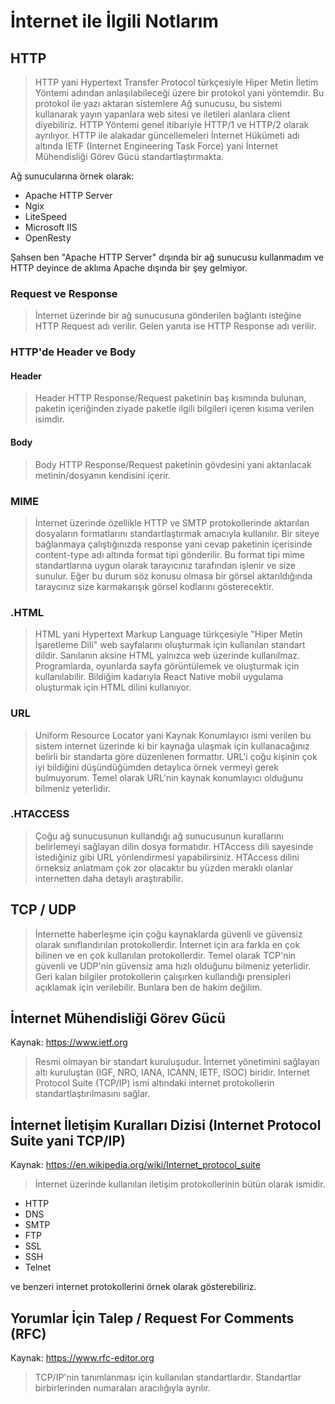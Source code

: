 # İnternet ile İlgili Notlarım
## HTTP
> HTTP yani Hypertext Transfer Protocol türkçesiyle Hiper Metin İletim Yöntemi adından anlaşılabileceği üzere bir protokol yani yöntemdir. Bu protokol ile yazı aktaran sistemlere Ağ sunucusu, bu sistemi kullanarak yayın yapanlara web sitesi ve iletileri alanlara client diyebiliriz. HTTP Yöntemi genel itibariyle HTTP/1 ve HTTP/2 olarak ayrılıyor. HTTP ile alakadar güncellemeleri İnternet Hükümeti adı altında IETF (Internet Engineering Task Force) yani İnternet Mühendisliği Görev Gücü standartlaştırmakta.
 
Ağ sunucularına örnek olarak:

* Apache HTTP Server
* Ngix
* LiteSpeed
* Microsoft IIS
* OpenResty

Şahsen ben "Apache HTTP Server" dışında bir ağ sunucusu kullanmadım ve HTTP deyince de aklıma Apache dışında bir şey gelmiyor.

### Request ve Response
> İnternet üzerinde bir ağ sunucusuna gönderilen bağlantı isteğine HTTP Request adı verilir. Gelen yanıta ise HTTP Response adı verilir.

### HTTP'de Header ve Body
#### Header
> Header HTTP Response/Request paketinin baş kısmında bulunan, paketin içeriğinden ziyade paketle ilgili bilgileri içeren kısıma verilen isimdir.
#### Body
> Body HTTP Response/Request paketinin gövdesini yani aktarılacak metinin/dosyanın kendisini içerir.

### MIME
> İnternet üzerinde özellikle HTTP ve SMTP protokollerinde aktarılan dosyaların formatlarını standartlaştırmak amacıyla kullanılır. Bir siteye bağlanmaya çalıştığınızda response yani cevap paketinin içerisinde content-type adı altında format tipi gönderilir. Bu format tipi mime standartlarına uygun olarak tarayıcınız tarafından işlenir ve size sunulur. Eğer bu durum söz konusu olmasa bir görsel aktarıldığında taraycınız size karmakarışık görsel kodlarını gösterecektir.

### .HTML
> HTML yani Hypertext Markup Language türkçesiyle "Hiper Metin İşaretleme Dili" web sayfalarını oluşturmak için kullanılan standart dildir. Sanılanın aksine HTML yalnızca web üzerinde kullanılmaz. Programlarda, oyunlarda sayfa görüntülemek ve oluşturmak için kullanılabilir. Bildiğim kadarıyla React Native mobil uygulama oluşturmak için HTML dilini kullanıyor.

### URL
> Uniform Resource Locator yani Kaynak Konumlayıcı ismi verilen bu sistem internet üzerinde ki bir kaynağa ulaşmak için kullanacağınız belirli bir standarta göre düzenlenen formattır. URL'i çoğu kişinin çok iyi bildiğini düşündüğümden detaylıca örnek vermeyi gerek bulmuyorum. Temel olarak URL'nin kaynak konumlayıcı olduğunu bilmeniz yeterlidir.

### .HTACCESS
> Çoğu ağ sunucusunun kullandığı ağ sunucusunun kurallarını belirlemeyi sağlayan dilin dosya formatıdır. HTAccess dili sayesinde istediğiniz gibi URL yönlendirmesi yapabilirsiniz. HTAccess dilini örneksiz anlatmam çok zor olacaktır bu yüzden meraklı olanlar internetten daha detaylı araştırabilir.

## TCP / UDP
> İnternette haberleşme için çoğu kaynaklarda güvenli ve güvensiz olarak sınıflandırılan protokollerdir. İnternet için ara farkla en çok bilinen ve en çok kullanılan protokollerdir. Temel olarak TCP'nin güvenli ve UDP'nin güvensiz ama hızlı olduğunu bilmeniz yeterlidir. Geri kalan bilgiler protokollerin çalışırken kullandığı prensipleri açıklamak için verilebilir. Bunlara ben de hakim değilim.

## İnternet Mühendisliği Görev Gücü
Kaynak: https://www.ietf.org
 
> Resmi olmayan bir standart kuruluşudur. İnternet yönetimini sağlayan altı kuruluştan (IGF, NRO, IANA, ICANN, IETF, ISOC) biridir. Internet Protocol Suite (TCP/IP) ismi altındaki internet protokollerin standartlaştırılmasını sağlar.

## İnternet İletişim Kuralları Dizisi (Internet Protocol Suite yani TCP/IP)
Kaynak: https://en.wikipedia.org/wiki/Internet_protocol_suite
 
> İnternet üzerinde kullanılan iletişim protokollerinin bütün olarak ismidir.
 
* HTTP
* DNS
* SMTP
* FTP
* SSL
* SSH
* Telnet

ve benzeri internet protokollerini örnek olarak gösterebiliriz.

## Yorumlar İçin Talep / Request For Comments (RFC)
Kaynak: https://www.rfc-editor.org

> TCP/IP'nin tanımlanması için kullanılan standartlardır. Standartlar birbirlerinden numaraları aracılığıyla ayrılır.